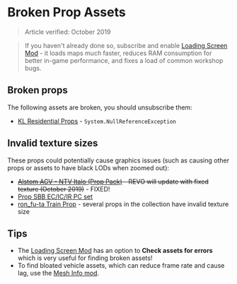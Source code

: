 # Broken Prop Assets
> Article verified: October 2019

> If you haven't already done so, subscribe and enable [Loading Screen Mod](https://steamcommunity.com/sharedfiles/filedetails/?id=667342976) - it loads maps much faster, reduces RAM consumption for better in-game performance, and fixes a load of common workshop bugs.

## Broken props

The following assets are broken, you should unsubscribe them:

* [KL Residential Props](https://steamcommunity.com/sharedfiles/filedetails/?id=722043706) - `System.NullReferenceException`

## Invalid texture sizes

These props could potentially cause graphics issues (such as causing other props or assets to have black LODs when zoomed out):

* ~~[Alstom AGV - NTV Italo (Prop Pack)](https://steamcommunity.com/sharedfiles/filedetails/?id=1596847658) - REVO will update with fixed texture (October 2019)~~ - FIXED!
* [Prop SBB EC/IC/IR PC set](https://steamcommunity.com/sharedfiles/filedetails/?id=1275358819)
* [ron_fu-ta Train Prop](https://steamcommunity.com/sharedfiles/filedetails/?id=549549940) - several props in the collection have invalid texture size

## Tips

* The [Loading Screen Mod](https://steamcommunity.com/sharedfiles/filedetails/?id=667342976) has an option to **Check assets for errors** which is very useful for finding broken assets!
* To find bloated vehicle assets, which can reduce frame rate and cause lag, use the [Mesh Info mod](https://steamcommunity.com/sharedfiles/filedetails/?id=453956891).
